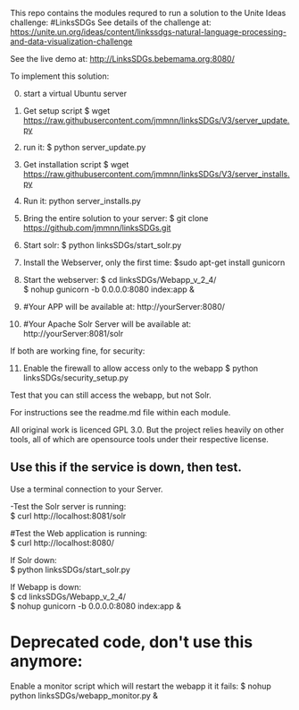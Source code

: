 This repo contains the modules requred to run a solution to the Unite Ideas challenge: #LinksSDGs
See details of the challenge at: https://unite.un.org/ideas/content/linkssdgs-natural-language-processing-and-data-visualization-challenge

See the live demo at: http://LinksSDGs.bebemama.org:8080/


To implement this solution:

0) start a virtual Ubuntu server

1) Get setup script $ wget https://raw.githubusercontent.com/jmmnn/linksSDGs/V3/server_update.py

3)  run it: $ python server_update.py

4) Get installation script $ wget https://raw.githubusercontent.com/jmmnn/linksSDGs/V3/server_installs.py

5) Run it: python server_installs.py

6) Bring the entire solution to your server: $ git clone https://github.com/jmmnn/linksSDGs.git

7) Start solr: $ python linksSDGs/start_solr.py

8) Install the Webserver, only the first time: 
  $sudo apt-get install gunicorn

8) Start the webserver: 
  $ cd linksSDGs/Webapp_v_2_4/  
  $ nohup gunicorn -b 0.0.0.0:8080 index:app &  

9) #Your APP will be available at: http://yourServer:8080/

10) #Your Apache Solr Server will be available at: http://yourServer:8081/solr

If both are working fine, for security:

11) Enable the firewall to allow access only to the webapp $ python linksSDGs/security_setup.py

Test that you can still access the webapp, but not Solr.

For instructions see the readme.md file within each module.

All original work is licenced GPL 3.0. But the project relies heavily on other tools, all of which are opensource tools under their respective license.


## Use this if the service is down, then test.

Use a terminal connection to your Server. 

-Test the Solr server is running:  
  $ curl http://localhost:8081/solr
  
#Test the Web application is running:  
  $ curl http://localhost:8080/

If Solr down:  
  $ python linksSDGs/start_solr.py

If Webapp is down:  
  $ cd linksSDGs/Webapp_v_2_4/    
  $ nohup gunicorn -b 0.0.0.0:8080 index:app &


# Deprecated code, don't use this anymore:
Enable a monitor script which will restart the webapp it it fails: $ nohup python linksSDGs/webapp_monitor.py &
